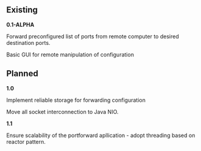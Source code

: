 ## Existing ##

**0.1-ALPHA**

Forward preconfigured list of ports from remote computer to desired destination ports.

Basic GUI for remote manipulation of configuration


## Planned ##

**1.0**

Implement reliable storage for forwarding configuration

Move all socket interconnection to Java NIO.

**1.1**

Ensure scalability of the portforward apllication - adopt threading based on reactor pattern.